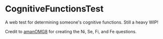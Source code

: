 # CognitiveFunctionsTest
A web test for determining someone's cognitive functions. Still a heavy WIP!

Credit to [amanOMG8](https://github.com/amanOMG8) for creating the Ni, Se, Fi, and Fe questions.
